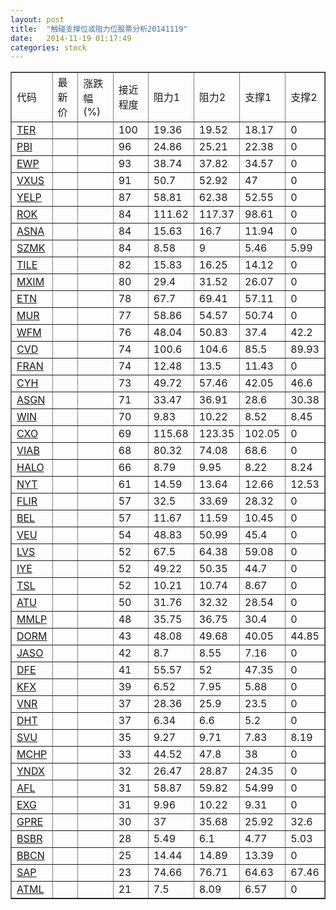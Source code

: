 ```yaml
---
layout: post
title:  "触碰支撑位或阻力位股票分析20141119"
date:   2014-11-19 01:17:49
categories: stock
---
```

<script type="text/javascript">
var stockList = []
stockList.push('gb_ter');
stockList.push('gb_pbi');
stockList.push('gb_ewp');
stockList.push('gb_vxus');
stockList.push('gb_yelp');
stockList.push('gb_rok');
stockList.push('gb_asna');
stockList.push('gb_szmk');
stockList.push('gb_tile');
stockList.push('gb_mxim');
stockList.push('gb_etn');
stockList.push('gb_mur');
stockList.push('gb_wfm');
stockList.push('gb_cvd');
stockList.push('gb_fran');
stockList.push('gb_cyh');
stockList.push('gb_asgn');
stockList.push('gb_win');
stockList.push('gb_cxo');
stockList.push('gb_viab');
stockList.push('gb_halo');
stockList.push('gb_nyt');
stockList.push('gb_flir');
stockList.push('gb_bel');
stockList.push('gb_veu');
stockList.push('gb_lvs');
stockList.push('gb_iye');
stockList.push('gb_tsl');
stockList.push('gb_atu');
stockList.push('gb_mmlp');
stockList.push('gb_dorm');
stockList.push('gb_jaso');
stockList.push('gb_dfe');
stockList.push('gb_kfx');
stockList.push('gb_vnr');
stockList.push('gb_dht');
stockList.push('gb_svu');
stockList.push('gb_mchp');
stockList.push('gb_yndx');
stockList.push('gb_afl');
stockList.push('gb_exg');
stockList.push('gb_gpre');
stockList.push('gb_bsbr');
stockList.push('gb_bbcn');
stockList.push('gb_sap');
stockList.push('gb_atml');
</script>
<table border="1">
 <tr>
 <td>代码</td>
 <td>最新价</td>
 <td>涨跌幅(%)</td>
 <td>接近程度</td>
 <td>阻力1</td>
 <td>阻力2</td>
 <td>支撑1</td>
 <td>支撑2</td>
</tr>
  <tr id="ter" class="red">
  <td><a href="http://stock.finance.sina.com.cn/usstock/quotes/TER.html" target="_blank">TER</a></td><td></td><td></td><td>100</td><td>19.36</td><td>19.52</td><td>18.17</td><td>0</td></tr>
  <tr id="pbi" class="red">
  <td><a href="http://stock.finance.sina.com.cn/usstock/quotes/PBI.html" target="_blank">PBI</a></td><td></td><td></td><td>96</td><td>24.86</td><td>25.21</td><td>22.38</td><td>0</td></tr>
  <tr id="ewp" class="red">
  <td><a href="http://stock.finance.sina.com.cn/usstock/quotes/EWP.html" target="_blank">EWP</a></td><td></td><td></td><td>93</td><td>38.74</td><td>37.82</td><td>34.57</td><td>0</td></tr>
  <tr id="vxus" class="red">
  <td><a href="http://stock.finance.sina.com.cn/usstock/quotes/VXUS.html" target="_blank">VXUS</a></td><td></td><td></td><td>91</td><td>50.7</td><td>52.92</td><td>47</td><td>0</td></tr>
  <tr id="yelp" class="red">
  <td><a href="http://stock.finance.sina.com.cn/usstock/quotes/YELP.html" target="_blank">YELP</a></td><td></td><td></td><td>87</td><td>58.81</td><td>62.38</td><td>52.55</td><td>0</td></tr>
  <tr id="rok" class="red">
  <td><a href="http://stock.finance.sina.com.cn/usstock/quotes/ROK.html" target="_blank">ROK</a></td><td></td><td></td><td>84</td><td>111.62</td><td>117.37</td><td>98.61</td><td>0</td></tr>
  <tr id="asna" class="green">
  <td><a href="http://stock.finance.sina.com.cn/usstock/quotes/ASNA.html" target="_blank">ASNA</a></td><td></td><td></td><td>84</td><td>15.63</td><td>16.7</td><td>11.94</td><td>0</td></tr>
  <tr id="szmk" class="green">
  <td><a href="http://stock.finance.sina.com.cn/usstock/quotes/SZMK.html" target="_blank">SZMK</a></td><td></td><td></td><td>84</td><td>8.58</td><td>9</td><td>5.46</td><td>5.99</td></tr>
  <tr id="tile" class="red">
  <td><a href="http://stock.finance.sina.com.cn/usstock/quotes/TILE.html" target="_blank">TILE</a></td><td></td><td></td><td>82</td><td>15.83</td><td>16.25</td><td>14.12</td><td>0</td></tr>
  <tr id="mxim" class="red">
  <td><a href="http://stock.finance.sina.com.cn/usstock/quotes/MXIM.html" target="_blank">MXIM</a></td><td></td><td></td><td>80</td><td>29.4</td><td>31.52</td><td>26.07</td><td>0</td></tr>
  <tr id="etn" class="red">
  <td><a href="http://stock.finance.sina.com.cn/usstock/quotes/ETN.html" target="_blank">ETN</a></td><td></td><td></td><td>78</td><td>67.7</td><td>69.41</td><td>57.11</td><td>0</td></tr>
  <tr id="mur" class="green">
  <td><a href="http://stock.finance.sina.com.cn/usstock/quotes/MUR.html" target="_blank">MUR</a></td><td></td><td></td><td>77</td><td>58.86</td><td>54.57</td><td>50.74</td><td>0</td></tr>
  <tr id="wfm" class="red">
  <td><a href="http://stock.finance.sina.com.cn/usstock/quotes/WFM.html" target="_blank">WFM</a></td><td></td><td></td><td>76</td><td>48.04</td><td>50.83</td><td>37.4</td><td>42.2</td></tr>
  <tr id="cvd" class="green">
  <td><a href="http://stock.finance.sina.com.cn/usstock/quotes/CVD.html" target="_blank">CVD</a></td><td></td><td></td><td>74</td><td>100.6</td><td>104.6</td><td>85.5</td><td>89.93</td></tr>
  <tr id="fran" class="green">
  <td><a href="http://stock.finance.sina.com.cn/usstock/quotes/FRAN.html" target="_blank">FRAN</a></td><td></td><td></td><td>74</td><td>12.48</td><td>13.5</td><td>11.43</td><td>0</td></tr>
  <tr id="cyh" class="green">
  <td><a href="http://stock.finance.sina.com.cn/usstock/quotes/CYH.html" target="_blank">CYH</a></td><td></td><td></td><td>73</td><td>49.72</td><td>57.46</td><td>42.05</td><td>46.6</td></tr>
  <tr id="asgn" class="green">
  <td><a href="http://stock.finance.sina.com.cn/usstock/quotes/ASGN.html" target="_blank">ASGN</a></td><td></td><td></td><td>71</td><td>33.47</td><td>36.91</td><td>28.6</td><td>30.38</td></tr>
  <tr id="win" class="red">
  <td><a href="http://stock.finance.sina.com.cn/usstock/quotes/WIN.html" target="_blank">WIN</a></td><td></td><td></td><td>70</td><td>9.83</td><td>10.22</td><td>8.52</td><td>8.45</td></tr>
  <tr id="cxo" class="red">
  <td><a href="http://stock.finance.sina.com.cn/usstock/quotes/CXO.html" target="_blank">CXO</a></td><td></td><td></td><td>69</td><td>115.68</td><td>123.35</td><td>102.05</td><td>0</td></tr>
  <tr id="viab" class="red">
  <td><a href="http://stock.finance.sina.com.cn/usstock/quotes/VIAB.html" target="_blank">VIAB</a></td><td></td><td></td><td>68</td><td>80.32</td><td>74.08</td><td>68.6</td><td>0</td></tr>
  <tr id="halo" class="red">
  <td><a href="http://stock.finance.sina.com.cn/usstock/quotes/HALO.html" target="_blank">HALO</a></td><td></td><td></td><td>66</td><td>8.79</td><td>9.95</td><td>8.22</td><td>8.24</td></tr>
  <tr id="nyt" class="green">
  <td><a href="http://stock.finance.sina.com.cn/usstock/quotes/NYT.html" target="_blank">NYT</a></td><td></td><td></td><td>61</td><td>14.59</td><td>13.64</td><td>12.66</td><td>12.53</td></tr>
  <tr id="flir" class="red">
  <td><a href="http://stock.finance.sina.com.cn/usstock/quotes/FLIR.html" target="_blank">FLIR</a></td><td></td><td></td><td>57</td><td>32.5</td><td>33.69</td><td>28.32</td><td>0</td></tr>
  <tr id="bel" class="red">
  <td><a href="http://stock.finance.sina.com.cn/usstock/quotes/BEL.html" target="_blank">BEL</a></td><td></td><td></td><td>57</td><td>11.67</td><td>11.59</td><td>10.45</td><td>0</td></tr>
  <tr id="veu" class="green">
  <td><a href="http://stock.finance.sina.com.cn/usstock/quotes/VEU.html" target="_blank">VEU</a></td><td></td><td></td><td>54</td><td>48.83</td><td>50.99</td><td>45.4</td><td>0</td></tr>
  <tr id="lvs" class="red">
  <td><a href="http://stock.finance.sina.com.cn/usstock/quotes/LVS.html" target="_blank">LVS</a></td><td></td><td></td><td>52</td><td>67.5</td><td>64.38</td><td>59.08</td><td>0</td></tr>
  <tr id="iye" class="red">
  <td><a href="http://stock.finance.sina.com.cn/usstock/quotes/IYE.html" target="_blank">IYE</a></td><td></td><td></td><td>52</td><td>49.22</td><td>50.35</td><td>44.7</td><td>0</td></tr>
  <tr id="tsl" class="red">
  <td><a href="http://stock.finance.sina.com.cn/usstock/quotes/TSL.html" target="_blank">TSL</a></td><td></td><td></td><td>52</td><td>10.21</td><td>10.74</td><td>8.67</td><td>0</td></tr>
  <tr id="atu" class="red">
  <td><a href="http://stock.finance.sina.com.cn/usstock/quotes/ATU.html" target="_blank">ATU</a></td><td></td><td></td><td>50</td><td>31.76</td><td>32.32</td><td>28.54</td><td>0</td></tr>
  <tr id="mmlp" class="red">
  <td><a href="http://stock.finance.sina.com.cn/usstock/quotes/MMLP.html" target="_blank">MMLP</a></td><td></td><td></td><td>48</td><td>35.75</td><td>36.75</td><td>30.4</td><td>0</td></tr>
  <tr id="dorm" class="red">
  <td><a href="http://stock.finance.sina.com.cn/usstock/quotes/DORM.html" target="_blank">DORM</a></td><td></td><td></td><td>43</td><td>48.08</td><td>49.68</td><td>40.05</td><td>44.85</td></tr>
  <tr id="jaso" class="red">
  <td><a href="http://stock.finance.sina.com.cn/usstock/quotes/JASO.html" target="_blank">JASO</a></td><td></td><td></td><td>42</td><td>8.7</td><td>8.55</td><td>7.16</td><td>0</td></tr>
  <tr id="dfe" class="red">
  <td><a href="http://stock.finance.sina.com.cn/usstock/quotes/DFE.html" target="_blank">DFE</a></td><td></td><td></td><td>41</td><td>55.57</td><td>52</td><td>47.35</td><td>0</td></tr>
  <tr id="kfx" class="red">
  <td><a href="http://stock.finance.sina.com.cn/usstock/quotes/KFX.html" target="_blank">KFX</a></td><td></td><td></td><td>39</td><td>6.52</td><td>7.95</td><td>5.88</td><td>0</td></tr>
  <tr id="vnr" class="green">
  <td><a href="http://stock.finance.sina.com.cn/usstock/quotes/VNR.html" target="_blank">VNR</a></td><td></td><td></td><td>37</td><td>28.36</td><td>25.9</td><td>23.5</td><td>0</td></tr>
  <tr id="dht" class="red">
  <td><a href="http://stock.finance.sina.com.cn/usstock/quotes/DHT.html" target="_blank">DHT</a></td><td></td><td></td><td>37</td><td>6.34</td><td>6.6</td><td>5.2</td><td>0</td></tr>
  <tr id="svu" class="red">
  <td><a href="http://stock.finance.sina.com.cn/usstock/quotes/SVU.html" target="_blank">SVU</a></td><td></td><td></td><td>35</td><td>9.27</td><td>9.71</td><td>7.83</td><td>8.19</td></tr>
  <tr id="mchp" class="red">
  <td><a href="http://stock.finance.sina.com.cn/usstock/quotes/MCHP.html" target="_blank">MCHP</a></td><td></td><td></td><td>33</td><td>44.52</td><td>47.8</td><td>38</td><td>0</td></tr>
  <tr id="yndx" class="red">
  <td><a href="http://stock.finance.sina.com.cn/usstock/quotes/YNDX.html" target="_blank">YNDX</a></td><td></td><td></td><td>32</td><td>26.47</td><td>28.87</td><td>24.35</td><td>0</td></tr>
  <tr id="afl" class="green">
  <td><a href="http://stock.finance.sina.com.cn/usstock/quotes/AFL.html" target="_blank">AFL</a></td><td></td><td></td><td>31</td><td>58.87</td><td>59.82</td><td>54.99</td><td>0</td></tr>
  <tr id="exg" class="green">
  <td><a href="http://stock.finance.sina.com.cn/usstock/quotes/EXG.html" target="_blank">EXG</a></td><td></td><td></td><td>31</td><td>9.96</td><td>10.22</td><td>9.31</td><td>0</td></tr>
  <tr id="gpre" class="red">
  <td><a href="http://stock.finance.sina.com.cn/usstock/quotes/GPRE.html" target="_blank">GPRE</a></td><td></td><td></td><td>30</td><td>37</td><td>35.68</td><td>25.92</td><td>32.6</td></tr>
  <tr id="bsbr" class="green">
  <td><a href="http://stock.finance.sina.com.cn/usstock/quotes/BSBR.html" target="_blank">BSBR</a></td><td></td><td></td><td>28</td><td>5.49</td><td>6.1</td><td>4.77</td><td>5.03</td></tr>
  <tr id="bbcn" class="red">
  <td><a href="http://stock.finance.sina.com.cn/usstock/quotes/BBCN.html" target="_blank">BBCN</a></td><td></td><td></td><td>25</td><td>14.44</td><td>14.89</td><td>13.39</td><td>0</td></tr>
  <tr id="sap" class="green">
  <td><a href="http://stock.finance.sina.com.cn/usstock/quotes/SAP.html" target="_blank">SAP</a></td><td></td><td></td><td>23</td><td>74.66</td><td>76.71</td><td>64.63</td><td>67.46</td></tr>
  <tr id="atml" class="red">
  <td><a href="http://stock.finance.sina.com.cn/usstock/quotes/ATML.html" target="_blank">ATML</a></td><td></td><td></td><td>21</td><td>7.5</td><td>8.09</td><td>6.57</td><td>0</td></tr>
</table>
